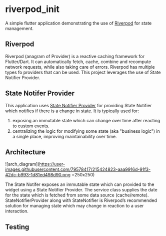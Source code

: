 # riverpod_init

A simple flutter application demonstrating the use of [Riverpod](https://docs-v2.riverpod.dev/) for state management.
## Riverpod 
Riverpod (anagram of Provider) is a reactive caching framework for Flutter/Dart. It can automatically fetch, cache, combine and recompute network requests, while also taking care of errors.
Riverpod has multiple types fo providers that can be used. This project leverages the use of State Notifier Provider.

## State Notifer Provider 
This application uses [State Notifier Provider](https://docs-v2.riverpod.dev/docs/providers/state_notifier_provider) for providing State Notifier which notifies if there is a change in state.
It is typically used for:
1. exposing an immutable state which can change over time after reacting to custom events.
2. centralizing the logic for modifying some state (aka "business logic") in a single place, improving maintainability over time.

## Architecture
![arch_diagram](https://user-images.githubusercontent.com/79578417/215424823-aaa9916d-91f3-42dc-b993-1d81ed498d90.png =250x250)

The State Notifer exposes an immutable state which can provided to the widget using a State Notifier Provider. The service class supplies the date for the state which is fetched from some data source (cache/remote). StateNotifierProvider along with StateNotifier is Riverpod’s recommended solution for managing state which may change in reaction to a user interaction.

## Testing 
